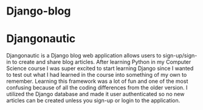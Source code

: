 # Django-blog

# Djangonautic

Djangonautic is a Django blog web application allows users to sign-up/sign-in to create and share blog articles. After learning Python in my Computer Science course I was super excited to start learning Django since I wanted to test out what I had learned in the course into something of my own to remember. Learning this framework was a lot of fun and one of the most confusing because of all the coding differences from the older version. I utilized the Django database and made it user authenticated so no new articles can be created unless you sign-up or login to the application.
